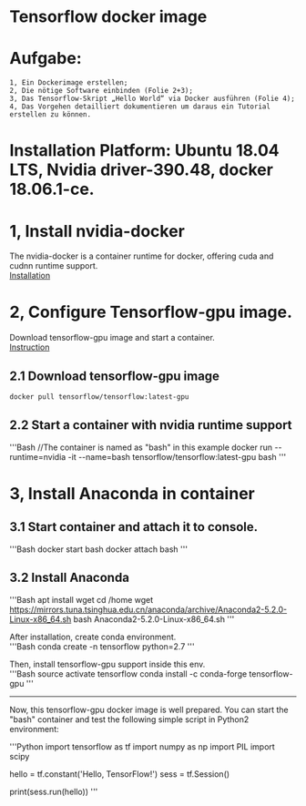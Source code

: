 # Tensorflow docker image    

# Aufgabe:  
	1, Ein Dockerimage erstellen;  
	2, Die nötige Software einbinden (Folie 2+3);  
	3, Das Tensorflow-Skript „Hello World“ via Docker ausführen (Folie 4);  
	4, Das Vorgehen detailliert dokumentieren um daraus ein Tutorial erstellen zu können.  

# Installation Platform: Ubuntu 18.04 LTS, Nvidia driver-390.48, docker 18.06.1-ce.  

# 1, Install nvidia-docker  
The nvidia-docker is a container runtime for docker, offering cuda and cudnn runtime support.  
[Installation](https://github.com/NVIDIA/nvidia-docker/blob/master/README.md)  

# 2, Configure Tensorflow-gpu image.  
Download tensorflow-gpu image and start a container.  
[Instruction](https://www.tensorflow.org/install/docker)  

## 2.1 Download tensorflow-gpu image  
```Bash
docker pull tensorflow/tensorflow:latest-gpu
```

## 2.2 Start a container with nvidia runtime support  
'''Bash
//The container is named as "bash" in this example
docker run --runtime=nvidia -it --name=bash tensorflow/tensorflow:latest-gpu bash
'''

# 3, Install Anaconda in container  
## 3.1 Start container and attach it to console.  
'''Bash
docker start bash
docker attach bash
'''

## 3.2 Install Anaconda  
'''Bash
apt install wget
cd /home
wget https://mirrors.tuna.tsinghua.edu.cn/anaconda/archive/Anaconda2-5.2.0-Linux-x86_64.sh
bash Anaconda2-5.2.0-Linux-x86_64.sh
'''

After installation, create conda environment.  
'''Bash
conda create -n tensorflow python=2.7
'''

Then, install tensorflow-gpu support inside this env.  
'''Bash
source activate tensorflow
conda install -c conda-forge tensorflow-gpu
'''


--------------------------------


Now, this tensorflow-gpu docker image is well prepared. You can start the "bash" container and test the following simple script in Python2 environment:  

'''Python
import tensorflow as tf
import numpy as np
import PIL
import scipy

hello = tf.constant('Hello, TensorFlow!')
sess = tf.Session()

print(sess.run(hello))
'''
